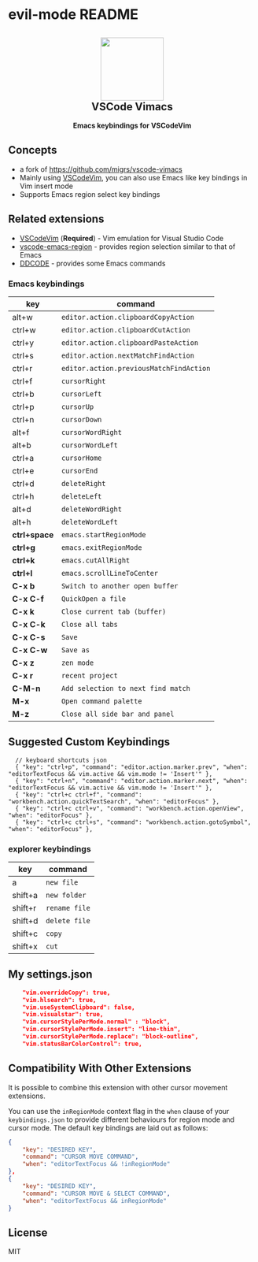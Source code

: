 # evil-mode README

<h2 align="center"><img src="https://raw.githubusercontent.com/migrs/vscode-vimacs/master/images/icon.png" height="128"><br>VSCode Vimacs</h2>
<p align="center"><strong>Emacs keybindings for VSCodeVim</strong></p>

## Concepts

- a fork of https://github.com/migrs/vscode-vimacs
- Mainly using [VSCodeVim](https://github.com/VSCodeVim/Vim), you can also use Emacs like key bindings in Vim insert mode
- Supports Emacs region select key bindings

## Related extensions

- [VSCodeVim](https://github.com/VSCodeVim/Vim) (**Required**) - Vim emulation for Visual Studio Code
- [vscode-emacs-region](https://github.com/ayrtonmassey/vscode-emacs-region) - provides region selection similar to that of Emacs
- [DDCODE](https://github.com/dotDeeka/ddcode) - provides some Emacs commands

### Emacs keybindings

| key            | command                                 |
| -------------- | --------------------------------------- |
| alt+w          | `editor.action.clipboardCopyAction`     |
| ctrl+w         | `editor.action.clipboardCutAction`      |
| ctrl+y         | `editor.action.clipboardPasteAction`    |
| ctrl+s         | `editor.action.nextMatchFindAction`     |
| ctrl+r         | `editor.action.previousMatchFindAction` |
| ctrl+f         | `cursorRight`                           |
| ctrl+b         | `cursorLeft`                            |
| ctrl+p         | `cursorUp`                              |
| ctrl+n         | `cursorDown`                            |
| alt+f          | `cursorWordRight`                       |
| alt+b          | `cursorWordLeft`                        |
| ctrl+a         | `cursorHome`                            |
| ctrl+e         | `cursorEnd`                             |
| ctrl+d         | `deleteRight`                           |
| ctrl+h         | `deleteLeft`                            |
| alt+d          | `deleteWordRight`                       |
| alt+h          | `deleteWordLeft`                        |
| **ctrl+space** | `emacs.startRegionMode`                 |
| **ctrl+g**     | `emacs.exitRegionMode`                  |
| **ctrl+k**     | `emacs.cutAllRight`                     |
| **ctrl+l**     | `emacs.scrollLineToCenter`              |
| **C-x b**      | `Switch to another open buffer`         |
| **C-x C-f**    | `QuickOpen a file`                      |
| **C-x k**      | `Close current tab (buffer)`            |
| **C-x C-k**    | `Close all tabs`                        |
| **C-x C-s**    | `Save`                                  |
| **C-x C-w**    | `Save as`                               |
| **C-x z**      | `zen mode`                              |
| **C-x r**      | `recent project`                        |
| **C-M-n**      | `Add selection to next find match`      |
| **M-x**        | `Open command palette`                  |
| **M-z**        | `Close all side bar and panel`          |

## Suggested Custom Keybindings

```jsonc
  // keyboard shortcuts json
  { "key": "ctrl+p", "command": "editor.action.marker.prev", "when": "editorTextFocus && vim.active && vim.mode != 'Insert'" },
  { "key": "ctrl+n", "command": "editor.action.marker.next", "when": "editorTextFocus && vim.active && vim.mode != 'Insert'" },
  { "key": "ctrl+c ctrl+f", "command": "workbench.action.quickTextSearch", "when": "editorFocus" },
  { "key": "ctrl+c ctrl+v", "command": "workbench.action.openView", "when": "editorFocus" },
  { "key": "ctrl+c ctrl+s", "command": "workbench.action.gotoSymbol", "when": "editorFocus" },
```

### explorer keybindings

| key     | command       |
| ------- | ------------- |
| a       | `new file`    |
| shift+a | `new folder`  |
| shift+r | `rename file` |
| shift+d | `delete file` |
| shift+c | `copy`        |
| shift+x | `cut`         |

## My settings.json

```json
    "vim.overrideCopy": true,
    "vim.hlsearch": true,
    "vim.useSystemClipboard": false,
    "vim.visualstar": true,
    "vim.cursorStylePerMode.normal" : "block",
    "vim.cursorStylePerMode.insert": "line-thin",
    "vim.cursorStylePerMode.replace": "block-outline",
    "vim.statusBarColorControl": true,
```

## Compatibility With Other Extensions

It is possible to combine this extension with other cursor movement extensions.

You can use the `inRegionMode` context flag in the `when` clause of your `keybindings.json` to provide different behaviours for region mode and cursor mode. The default key bindings are laid out as follows:

```json
{
    "key": "DESIRED KEY",
    "command": "CURSOR MOVE COMMAND",
    "when": "editorTextFocus && !inRegionMode"
},
{
    "key": "DESIRED KEY",
    "command": "CURSOR MOVE & SELECT COMMAND",
    "when": "editorTextFocus && inRegionMode"
}
```

## License

MIT
